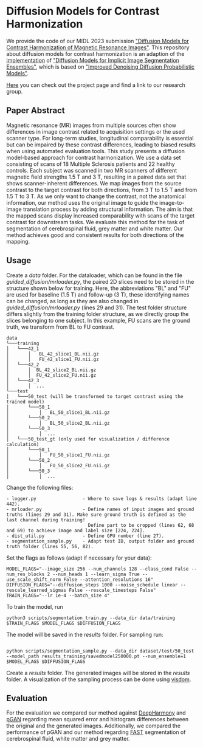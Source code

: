 # Diffusion Models for Contrast Harmonization

We provide the code of our MIDL 2023 submission ["Diffusion Models for Contrast Harmonization of Magnetic Resonance Images"](https://openreview.net/forum?id=Xs_Hd23_PP).
This repository about diffusion models for contrast harmonization is an adaption of the [implementation](https://github.com/JuliaWolleb/Diffusion-based-Segmentation) of ["Diffusion Models for Implicit Image Segmentation Ensembles"](https://arxiv.org/abs/2112.03145), which is based on ["Improved Denoising Diffusion Probabilistic Models"](https://github.com/openai/improved-diffusion).

[Here](https://aliciadurrer.github.io/dm_moni_mr/) you can check out the project page and find a link to our research group.

## Paper Abstract

Magnetic resonance (MR) images from multiple sources often show differences in image contrast related to acquisition settings or the used scanner type. For long-term studies, longitudinal comparability is essential but can be impaired by these contrast differences, leading to biased results when using automated evaluation tools. This study presents a diffusion model-based approach for contrast harmonization. We use a data set consisting of scans of 18 Multiple Sclerosis patients and 22 healthy controls. Each subject was scanned in two MR scanners of different magnetic field strengths 1.5 T and 3 T, resulting in a paired data set that shows scanner-inherent differences. We map images from the source contrast to the target contrast for both directions, from 3 T to 1.5 T and from 1.5 T to 3 T. As we only want to change the contrast, not the anatomical information, our method uses the original image to guide the image-to-image translation process by adding structural information. The aim is that the mapped scans display increased comparability with scans of the target contrast for downstream tasks. We evaluate this method for the task of segmentation of cerebrospinal fluid, grey matter and white matter. Our method achieves good and consistent results for both directions of the mapping.

## Usage

Create a *data* folder. For the dataloader, which can be found in the file *guided_diffusion/mrloader.py*, the paired 2D slices need to be stored in the structure shown below for training. Here, the abbreviations "BL" and "FU" are used for baseline (1.5 T) and follow-up (3 T), these identifying names can be changed, as long as they are also changed in *guided_diffusion/mrloader.py* (lines 29 and 31). 
The test folder structure differs slightly from the training folder structure, as we directly group the slices belonging to one subject. In this example, FU scans are the ground truth, we transform from BL to FU contrast. 

```
data
└───training
│   └───42_1
│       │   BL_42_slice1_BL.nii.gz
│       │   FU_42_slice1_FU.nii.gz
│   └───42_2
│       │  BL_42_slice2_BL.nii.gz
│       │  FU_42_slice2_FU.nii.gz
│   └───42_3
│       │  ...
└───test
│   └───50_test (will be transformed to target contrast using the trained model)
│       └───50_1
│           │   BL_50_slice1_BL.nii.gz
│       └───50_2
│           │   BL_50_slice2_BL.nii.gz
│       └───50_3
│           │  ...
│   └───50_test_gt (only used for visualization / difference calculation)
│       └───50_1
│           │   FU_50_slice1_FU.nii.gz
│       └───50_2
│           │   FU_50_slice2_FU.nii.gz
│       └───50_3
│           │  ...

```
Change the following files:

```
- logger.py                 - Where to save logs & results (adapt line 442).
- mrloader.py               - Define names of input images and ground truths (lines 29 and 31). Make sure ground truth is defined as the last channel during training!
                              Define part to be cropped (lines 62, 68 and 69) to achieve image and label size [224, 224].
- dist_util.py              - Define GPU number (line 27).
- segmentation_sample.py    - Adapt test ID, output folder and ground truth folder (lines 55, 56, 82).
```

Set the flags as follows (adapt if necessary for your data):

```
MODEL_FLAGS="--image_size 256 --num_channels 128 --class_cond False --num_res_blocks 2 --num_heads 1 --learn_sigma True --use_scale_shift_norm False --attention_resolutions 16"
DIFFUSION_FLAGS="--diffusion_steps 1000 --noise_schedule linear --rescale_learned_sigmas False --rescale_timesteps False"
TRAIN_FLAGS="--lr 1e-4 --batch_size 4"

```

To train the model, run

```
python3 scripts/segmentation_train.py --data_dir data/training $TRAIN_FLAGS $MODEL_FLAGS $DIFFUSION_FLAGS
```
The model will be saved in the *results* folder.
For sampling run:

```

python scripts/segmentation_sample.py --data_dir dataset/test/50_test  --model_path results_training/savedmodel250000.pt --num_ensemble=1 $MODEL_FLAGS $DIFFUSION_FLAGS

```
Create a *results* folder. The generated images will be stored in the *results* folder. A visualization of the sampling process can be done using [visdom](https://github.com/fossasia/visdom).

## Evaluation

For the evaluation we compared our method against [DeepHarmony](https://www.sciencedirect.com/science/article/pii/S0730725X18306490?via%3Dihub) and [pGAN](https://github.com/icon-lab/pGAN-cGAN)
regarding mean squared error and histogram differences between the original and the generated images. Additionally, we compared the performance of pGAN and our method regarding [FAST](https://fsl.fmrib.ox.ac.uk/fsl/fslwiki/FAST) segmentation of cerebrospinal fluid, white matter and grey matter.
